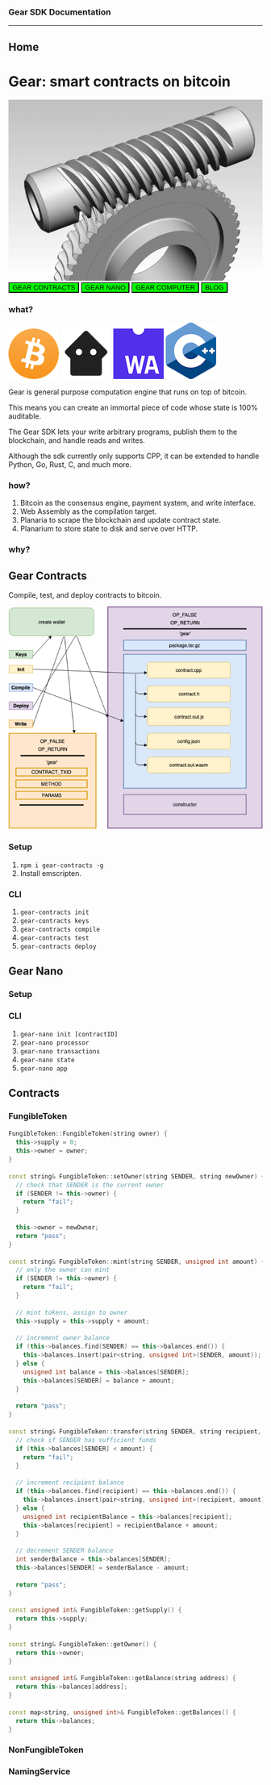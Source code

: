 ### Gear SDK Documentation

___
## Home
<h1>Gear: smart contracts on bitcoin</h1>

![](worm_gear.gif)
<button name="button"  
  style="background-color: #00FF00;"
  onclick="window.location.href='https://github.com/gear-sv/gear-contracts'">
  GEAR CONTRACTS
</button>
<button name="button"
  style="background-color: #00FF00;"
  onclick="window.location.href='https://github.com/gear-sv/gear-nano'">
  GEAR NANO
</button>
<button name="button"  
  style="background-color: #00FF00;"
  onclick="window.location.href='https://gear.computer'">
  GEAR COMPUTER
</button>
<button name="button"  
  style="background-color: #00FF00;"
  onclick="window.location.href='https://medium.com/@_seanavery/gearsv-smart-contracts-for-bitcoin-68ee92a2e66e'">
  BLOG
</button>

### what?
![](bitcoin.png) ![](planaria.png) ![](wasm.png) ![](cpp.png)

<p>Gear is general purpose computation engine that runs on top of bitcoin.<p>
<p>This means you can create an immortal piece of code whose state is 100% auditable.</p>

<p>The Gear SDK lets your write arbitrary programs, publish them to the blockchain, and handle reads and writes.</p>
<p>Although the sdk currently only supports CPP, it can be extended to handle Python, Go, Rust, C, and much more.</p>


### how?
1. Bitcoin as the consensus engine, payment system, and write interface.
1. Web Assembly as the compilation target.
2. Planaria to scrape the blockchain and update contract state.
3. Planarium to store state to disk and serve over HTTP.


### why?

## Gear Contracts

Compile, test, and deploy contracts to bitcoin.

<p align="left">
  <img src="./gear_docs.png" width="600" syle="padding: 40px"
</p>

### Setup
1. `npm i gear-contracts -g`
2. Install emscripten.

### CLI
1. `gear-contracts init`
2. `gear-contracts keys`
3. `gear-contracts compile`
4. `gear-contracts test`
5. `gear-contracts deploy`

## Gear Nano

### Setup

### CLI
1. `gear-nano init [contractID]`
2. `gear-nano processor`
3. `gear-nano transactions`
4. `gear-nano state`
5. `gear-nano app`

## Contracts

### FungibleToken

```c++
FungibleToken::FungibleToken(string owner) {
  this->supply = 0;
  this->owner = owner;
}

const string& FungibleToken::setOwner(string SENDER, string newOwner) {
  // check that SENDER is the current owner
  if (SENDER != this->owner) {
    return "fail";
  }

  this->owner = newOwner;
  return "pass";
}

const string& FungibleToken::mint(string SENDER, unsigned int amount) {
  // only the owner can mint
  if (SENDER != this->owner) {
    return "fail";
  }

  // mint tokens, assign to owner
  this->supply = this->supply + amount;

  // increment owner balance
  if (this->balances.find(SENDER) == this->balances.end()) {
    this->balances.insert(pair<string, unsigned int>(SENDER, amount));
  } else {
    unsigned int balance = this->balances[SENDER];
    this->balances[SENDER] = balance + amount;
  }

  return "pass";
}

const string& FungibleToken::transfer(string SENDER, string recipient, unsigned int amount) {
  // check if SENDER has sufficient funds
  if (this->balances[SENDER] < amount) {
    return "fail";
  }

  // increment recipient balance
  if (this->balances.find(recipient) == this->balances.end()) {
    this->balances.insert(pair<string, unsigned int>(recipient, amount));
  } else {
    unsigned int recipientBalance = this->balances[recipient];
    this->balances[recipient] = recipientBalance + amount;
  }

  // decrement SENDER balance
  int senderBalance = this->balances[SENDER];
  this->balances[SENDER] = senderBalance - amount;

  return "pass";
}

const unsigned int& FungibleToken::getSupply() {
  return this->supply;
}

const string& FungibleToken::getOwner() {
  return this->owner;
}

const unsigned int& FungibleToken::getBalance(string address) {
  return this->balances[address];
}

const map<string, unsigned int>& FungibleToken::getBalances() {
  return this->balances;
}
```
### NonFungibleToken

### NamingService
